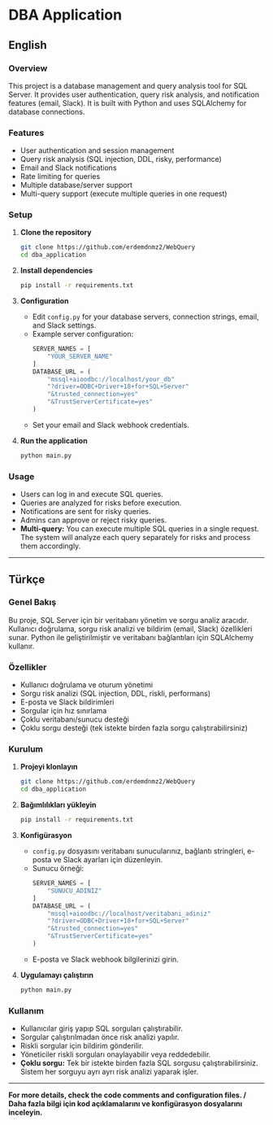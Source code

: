 # DBA Application

## English

### Overview
This project is a database management and query analysis tool for SQL Server. It provides user authentication, query risk analysis, and notification features (email, Slack). It is built with Python and uses SQLAlchemy for database connections.

### Features
- User authentication and session management
- Query risk analysis (SQL injection, DDL, risky, performance)
- Email and Slack notifications
- Rate limiting for queries
- Multiple database/server support
- Multi-query support (execute multiple queries in one request)

### Setup

1. **Clone the repository**
   ```bash
   git clone https://github.com/erdemdnmz2/WebQuery
   cd dba_application
   ```

2. **Install dependencies**
   ```bash
   pip install -r requirements.txt
   ```

3. **Configuration**
   - Edit `config.py` for your database servers, connection strings, email, and Slack settings.
   - Example server configuration:
     ```python
     SERVER_NAMES = [
         "YOUR_SERVER_NAME"
     ]
     DATABASE_URL = (
         "mssql+aioodbc://localhost/your_db"
         "?driver=ODBC+Driver+18+for+SQL+Server"
         "&trusted_connection=yes"
         "&TrustServerCertificate=yes"
     )
     ```
   - Set your email and Slack webhook credentials.

4. **Run the application**
   ```bash
   python main.py
   ```

### Usage

- Users can log in and execute SQL queries.
- Queries are analyzed for risks before execution.
- Notifications are sent for risky queries.
- Admins can approve or reject risky queries.
- **Multi-query:** You can execute multiple SQL queries in a single request. The system will analyze each query separately for risks and process them accordingly.

---

## Türkçe

### Genel Bakış
Bu proje, SQL Server için bir veritabanı yönetim ve sorgu analiz aracıdır. Kullanıcı doğrulama, sorgu risk analizi ve bildirim (email, Slack) özellikleri sunar. Python ile geliştirilmiştir ve veritabanı bağlantıları için SQLAlchemy kullanır.

### Özellikler
- Kullanıcı doğrulama ve oturum yönetimi
- Sorgu risk analizi (SQL injection, DDL, riskli, performans)
- E-posta ve Slack bildirimleri
- Sorgular için hız sınırlama
- Çoklu veritabanı/sunucu desteği
- Çoklu sorgu desteği (tek istekte birden fazla sorgu çalıştırabilirsiniz)

### Kurulum

1. **Projeyi klonlayın**
   ```bash
   git clone https://github.com/erdemdnmz2/WebQuery
   cd dba_application
   ```

2. **Bağımlılıkları yükleyin**
   ```bash
   pip install -r requirements.txt
   ```

3. **Konfigürasyon**
   - `config.py` dosyasını veritabanı sunucularınız, bağlantı stringleri, e-posta ve Slack ayarları için düzenleyin.
   - Sunucu örneği:
     ```python
     SERVER_NAMES = [
         "SUNUCU_ADINIZ"
     ]
     DATABASE_URL = (
         "mssql+aioodbc://localhost/veritabani_adiniz"
         "?driver=ODBC+Driver+18+for+SQL+Server"
         "&trusted_connection=yes"
         "&TrustServerCertificate=yes"
     )
     ```
   - E-posta ve Slack webhook bilgilerinizi girin.

4. **Uygulamayı çalıştırın**
   ```bash
   python main.py
   ```

### Kullanım

- Kullanıcılar giriş yapıp SQL sorguları çalıştırabilir.
- Sorgular çalıştırılmadan önce risk analizi yapılır.
- Riskli sorgular için bildirim gönderilir.
- Yöneticiler riskli sorguları onaylayabilir veya reddedebilir.
- **Çoklu sorgu:** Tek bir istekte birden fazla SQL sorgusu çalıştırabilirsiniz. Sistem her sorguyu ayrı ayrı risk analizi yaparak işler.

---

**For more details, check the code comments and configuration files. / Daha fazla bilgi için kod açıklamalarını ve konfigürasyon dosyalarını inceleyin.**
